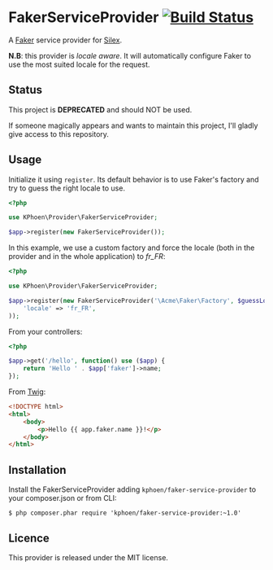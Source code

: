 FakerServiceProvider [![Build Status](https://travis-ci.org/K-Phoen/FakerServiceProvider.png?branch=master)](https://travis-ci.org/K-Phoen/FakerServiceProvider)
====================

A [Faker](https://github.com/fzaninotto/Faker) service provider for [Silex](http://silex.sensiolabs.org/).

**N.B**: this provider is *locale aware*. It will automatically configure Faker
to use the most suited locale for the request.

## Status

This project is **DEPRECATED** and should NOT be used. 

If someone magically appears and wants to maintain this project, I'll gladly give access to this repository.

## Usage

Initialize it using `register`. Its default behavior is to use Faker's factory
and try to guess the right locale to use.
```php
<?php

use KPhoen\Provider\FakerServiceProvider;

$app->register(new FakerServiceProvider());
```

In this example, we use a custom factory and force the locale (both in the
provider and in the whole application) to *fr_FR*:
```php
<?php

use KPhoen\Provider\FakerServiceProvider;

$app->register(new FakerServiceProvider('\Acme\Faker\Factory', $guessLocale = false), array(
    'locale' => 'fr_FR',
));
```

From your controllers:
```php
<?php

$app->get('/hello', function() use ($app) {
    return 'Hello ' . $app['faker']->name;
});
```

From [Twig](http://twig.sensiolabs.org/):
```html
<!DOCTYPE html>
<html>
    <body>
        <p>Hello {{ app.faker.name }}!</p>
    </body>
</html>
```


## Installation

Install the FakerServiceProvider adding `kphoen/faker-service-provider` to your composer.json or from CLI:

```
$ php composer.phar require 'kphoen/faker-service-provider:~1.0'
```


## Licence

This provider is released under the MIT license.
